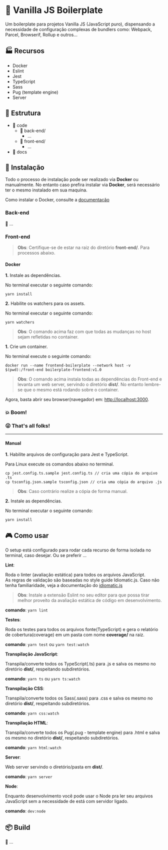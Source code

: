 # :icecream: Vanilla JS Boilerplate

Um boilerplate para projetos Vanilla JS (JavaScript puro), dispensando a necessidade de configuração complexas de bundlers como: Webpack, Parcel, Browserif, Rollup e outros...

## :factory: Recursos

* Docker
* Eslint
* Jest
* TypeScript
* Sass
* Pug (template engine)
* Server

## :file_folder: Estrutura

* :file_folder: code
    * :open_file_folder: back-end/
        * ...
    * :open_file_folder: front-end/
        * ...
* :file_folder: docs

## :electric_plug: Instalação

Todo o processo de instalação pode ser realizado via **Docker** ou manualmente. No entanto caso prefira instalar via **Docker**, será necessário ter o mesmo instalado em sua maquina.

Como instalar o Docker, consulte a [documentação](https://docs.docker.com/get-docker/)

### Back-end

:construction: ...
### Front-end

> **Obs**: Certifique-se de estar na raiz do diretório **front-end/**. Para processos abaixo. 

#### Docker

__1.__ Instale as dependências.

No terminal executar o seguinte comando:   

`yarn install`

__2.__ Habilite os watchers para os assets.

No terminal executar o seguinte comando:

`yarn watchers`

> __Obs__: O comando acima faz com que todas as mudanças no host sejam refletidas no container.

__1.__ Crie um container.

No terminal execute o seguinte comando:

```
docker run --name frontend-boilerplate --network host -v $(pwd):/front-end boilerplate-frontend:v1.0
```

> __Obs__: O comando acima instala todas as dependências do Front-end e levanta um web server, servindo o diretório **dist/**. No entanto lembre-se que o mesmo está rodando sobre o container.


Agora, basta abrir seu browser(navegador) em: [http://localhost:3000](http://localhost:3000).

### :boom: Boom!
### :stuck_out_tongue_winking_eye: That's all folks!

---

#### Manual

__1.__ Habilite arquivos de configuração para Jest e TypeScript.   

Para Linux execute os comandos abaixo no terminal.    

```
cp jest.config.ts.sample jest.config.ts // cria uma cópia do arquivo .ts
cp tsconfig.json.sample tsconfig.json // cria uma cópia do arquivo .js
```

> __Obs__: Caso contrário realize a cópia de forma manual.   

__2.__ Instale as dependências.

No terminal executar o seguinte comando:   

`yarn install`

## :video_game: Como usar

O setup está configurado para rodar cada recurso de forma isolada no terminal, caso desejar. Ou se preferir ...

__Lint__:

Roda o linter (avaliação estática) para todos os arquivos JavaScript.   
As regras de validação são baseadas no style guide Idiomatic.js. Caso não tenha familiaridade, veja a documentação do [idiomatic.js](https://github.com/rwaldron/idiomatic.js)

> __Obs__: Instale a extensão Eslint no seu editor para que possa tirar melhor proveito da avaliação estática de código em desenvolvimento.

__comando__: `yarn lint`   

__Testes__:

Roda os testes para todos os arquivos fonte(TypeScript) e gera o relatório de cobertura(coverage) em um pasta com nome **coverage/** na raiz.

__comando__: `yarn test` ou `yarn test:watch`   

__Transpilação JavaScript__:

Transpila/converte todos os TypeScript(.ts) para .js e salva os mesmo no diretório **dist/**, respeitando subdiretórios.

__comando__: `yarn ts` ou `yarn ts:watch`   

__Transpilação CSS__:

Transpila/converte todos os Sass(.sass) para .css e salva os mesmo no diretório **dist/**, respeitando subdiretórios.

__comando__: `yarn css:watch`   

__Transpilação HTML__:

Transpila/converte todos os Pug(.pug - template engine) para .html e salva os mesmo no diretório **dist/**, respeitando subdiretórios.

__comando__: `yarn html:watch`     

__Server__:

Web server servindo o diretório/pasta em **dist/**.

__comando__: `yarn server`

__Node__:

Enquanto desenvolvimento você pode usar o Node pra ler seu arquivos JavaScript sem a necessidade de está com servidor ligado.

__comando__: `dev:node`   


## :package: Build

:construction: ...